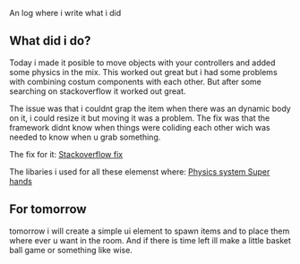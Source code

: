 An log where i write what i did

## What did i do?

Today i made it posible to move objects with your controllers and added some physics in the mix. This worked out great but i had some problems with combining costum components with each other. But after some searching on stackoverflow it worked out great. 

The issue was that i couldnt grap the item when there was an dynamic body on it, i could resize it but moving it was a problem. The fix was that the framework didnt know when things were coliding each other wich was needed to know when u grab something. 

The fix for it:
[Stackoverflow fix](https://stackoverflow.com/questions/64902347/aframe-problem-with-physics-dynamic-body-grabbable)

The libaries i used for all these elemenst where: 
[Physics system ](https://github.com/n5ro/aframe-physics-system)
[Super hands ](https://github.com/wmurphyrd/aframe-super-hands-component)

## For tomorrow

tomorrow i will create a simple ui element to spawn items and to place them where ever u want in the room. And if there is time left ill make a little basket ball game or something like wise.